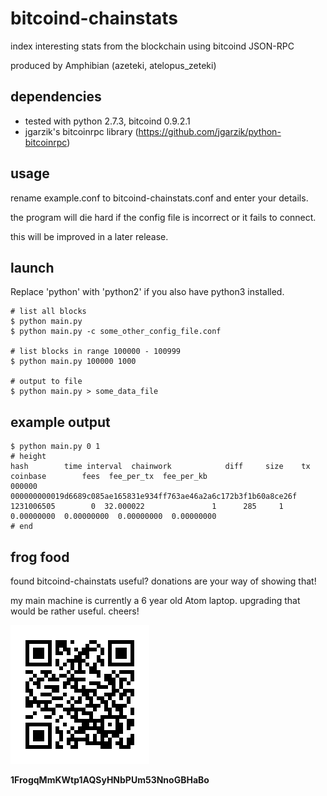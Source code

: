 # bitcoind-chainstats
index interesting stats from the blockchain using bitcoind JSON-RPC

produced by Amphibian (azeteki, atelopus_zeteki)

## dependencies
* tested with python 2.7.3, bitcoind 0.9.2.1
* jgarzik's bitcoinrpc library (https://github.com/jgarzik/python-bitcoinrpc)

## usage
rename example.conf to bitcoind-chainstats.conf and enter your details.

the program will die hard if the config file is incorrect or it fails to connect.

this will be improved in a later release.
 
## launch
Replace 'python' with 'python2' if you also have python3 installed.
```
# list all blocks
$ python main.py
$ python main.py -c some_other_config_file.conf

# list blocks in range 100000 - 100999
$ python main.py 100000 1000

# output to file
$ python main.py > some_data_file
```

## example output
```
$ python main.py 0 1
# height                                                           hash        time interval  chainwork            diff     size    tx     coinbase        fees  fee_per_tx  fee_per_kb
000000 000000000019d6689c085ae165831e934ff763ae46a2a6c172b3f1b60a8ce26f  1231006505        0  32.000022               1      285     1   0.00000000  0.00000000  0.00000000  0.00000000
# end
```

## frog food
found bitcoind-chainstats useful? donations are your way of showing that!

my main machine is currently a 6 year old Atom laptop. upgrading that would be rather useful. cheers!

![ScreenShot](/screenshots/donation-qr.png)

**1FrogqMmKWtp1AQSyHNbPUm53NnoGBHaBo**

